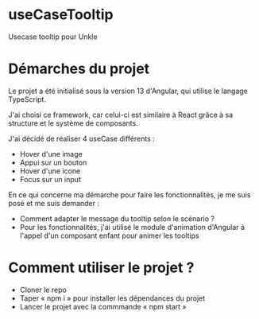 # useCaseTooltip
Usecase tooltip pour Unkle

# Démarches du projet 

Le projet a été initialisé sous la version 13 d'Angular, qui utilise le langage TypeScript.

J'ai choisi ce framework, car celui-ci est similaire à React grâce à sa structure et le système de composants. 

J'ai décidé de réaliser 4 useCase différents : 

- Hover d'une image
- Appui sur un bouton
- Hover d'une icone
- Focus sur un input

En ce qui concerne ma démarche pour faire les fonctionnalités, je me suis posé et me suis demander :

- Comment adapter le message du tooltip selon le scénario ?
- Pour les fonctionnalités, j'ai utilisé le module d'animation d'Angular à l'appel d'un composant enfant pour animer les tooltips

# Comment utiliser le projet ?

- Cloner le repo
- Taper « npm i » pour installer les dépendances du projet
- Lancer le projet avec la commmande « npm start »

